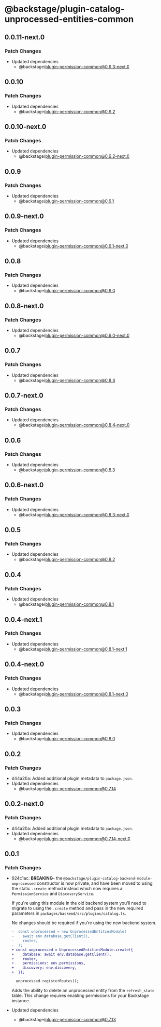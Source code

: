 # @backstage/plugin-catalog-unprocessed-entities-common

## 0.0.11-next.0

### Patch Changes

- Updated dependencies
  - @backstage/plugin-permission-common@0.9.3-next.0

## 0.0.10

### Patch Changes

- Updated dependencies
  - @backstage/plugin-permission-common@0.9.2

## 0.0.10-next.0

### Patch Changes

- Updated dependencies
  - @backstage/plugin-permission-common@0.9.2-next.0

## 0.0.9

### Patch Changes

- Updated dependencies
  - @backstage/plugin-permission-common@0.9.1

## 0.0.9-next.0

### Patch Changes

- Updated dependencies
  - @backstage/plugin-permission-common@0.9.1-next.0

## 0.0.8

### Patch Changes

- Updated dependencies
  - @backstage/plugin-permission-common@0.9.0

## 0.0.8-next.0

### Patch Changes

- Updated dependencies
  - @backstage/plugin-permission-common@0.9.0-next.0

## 0.0.7

### Patch Changes

- Updated dependencies
  - @backstage/plugin-permission-common@0.8.4

## 0.0.7-next.0

### Patch Changes

- Updated dependencies
  - @backstage/plugin-permission-common@0.8.4-next.0

## 0.0.6

### Patch Changes

- Updated dependencies
  - @backstage/plugin-permission-common@0.8.3

## 0.0.6-next.0

### Patch Changes

- Updated dependencies
  - @backstage/plugin-permission-common@0.8.3-next.0

## 0.0.5

### Patch Changes

- Updated dependencies
  - @backstage/plugin-permission-common@0.8.2

## 0.0.4

### Patch Changes

- Updated dependencies
  - @backstage/plugin-permission-common@0.8.1

## 0.0.4-next.1

### Patch Changes

- Updated dependencies
  - @backstage/plugin-permission-common@0.8.1-next.1

## 0.0.4-next.0

### Patch Changes

- Updated dependencies
  - @backstage/plugin-permission-common@0.8.1-next.0

## 0.0.3

### Patch Changes

- Updated dependencies
  - @backstage/plugin-permission-common@0.8.0

## 0.0.2

### Patch Changes

- d44a20a: Added additional plugin metadata to `package.json`.
- Updated dependencies
  - @backstage/plugin-permission-common@0.7.14

## 0.0.2-next.0

### Patch Changes

- d44a20a: Added additional plugin metadata to `package.json`.
- Updated dependencies
  - @backstage/plugin-permission-common@0.7.14-next.0

## 0.0.1

### Patch Changes

- 924c1ac: **BREAKING**- the `@backstage/plugin-catalog-backend-module-unprocessed` constructor is now private, and have been moved to using the static `.create` method instead which now requires a `PermissionService` and `DiscoveryService`.

  If you're using this module in the old backend system you'll need to migrate to using the `.create` method and pass in the new required parameters in `packages/backend/src/plugins/catalog.ts`.

  No changes should be required if you're using the new backend system.

  ```diff
  -  const unprocessed = new UnprocessedEntitiesModule(
  -    await env.database.getClient(),
  -    router,
  -  );
  + const unprocessed = UnprocessedEntitiesModule.create({
  +    database: await env.database.getClient(),
  +    router,
  +    permissions: env.permissions,
  +    discovery: env.discovery,
  +  });

    unprocessed.registerRoutes();
  ```

  Adds the ability to delete an unprocessed entity from the `refresh_state` table. This change requires enabling permissions for your Backstage instance.

- Updated dependencies
  - @backstage/plugin-permission-common@0.7.13
